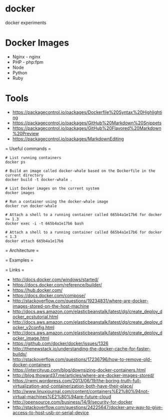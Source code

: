 # docker
docker experiments


# Docker Images
* Nginx - nginx
* PHP - php:fpm
* Node
* Python
* Ruby



# Tools
* https://packagecontrol.io/packages/Dockerfile%20Syntax%20Highlighting
* https://packagecontrol.io/packages/GitHub%20Markdown%20Snippets
* https://packagecontrol.io/packages/GitHub%20Flavored%20Markdown%20Preview
* https://packagecontrol.io/packages/MarkdownEditing


= Useful commands =
```
# List running containers
docker ps

# Build an image called docker-whale based on the Dockerfile in the current directory
docker build -t docker-whale .

# List Docker images on the current system
docker images

# Run a container using the docker-whale image
docker run docker-whale

# Attach a shell to a running container called 665b4a1e17b6 for docker >= 1.3
docker exec -i -t 665b4a1e17b6 bash

# Attach a shell to a running container called 665b4a1e17b6 for docker < 1.3
docker attach 665b4a1e17b6

```

= Architecture =

= Examples =


= Links =
* http://docs.docker.com/windows/started/
* https://docs.docker.com/reference/builder/
* https://hub.docker.com/
* https://docs.docker.com/compose/
* http://stackoverflow.com/questions/19234831/where-are-docker-images-stored-on-the-host-machine
* http://docs.aws.amazon.com/elasticbeanstalk/latest/dg/create_deploy_docker_ecstutorial.html
* http://docs.aws.amazon.com/elasticbeanstalk/latest/dg/create_deploy_docker_v2config.html
* http://docs.aws.amazon.com/elasticbeanstalk/latest/dg/create_deploy_docker_image.html
* https://github.com/docker/docker/issues/1326
* http://thenewstack.io/understanding-the-docker-cache-for-faster-builds/
* http://stackoverflow.com/questions/17236796/how-to-remove-old-docker-containers
* https://intercityup.com/blog/downsizing-docker-containers.html
* http://blog.thoward37.me/articles/where-are-docker-images-stored/
* https://rwmj.wordpress.com/2013/06/19/the-boring-truth-full-virtualization-and-containerization-both-have-their-place/
* http://www.linuxjournal.com/content/containers%E2%80%94not-virtual-machines%E2%80%94are-future-cloud
* http://opensource.com/business/14/9/security-for-docker
* http://stackoverflow.com/questions/24225647/docker-any-way-to-give-access-to-host-usb-or-serial-device
